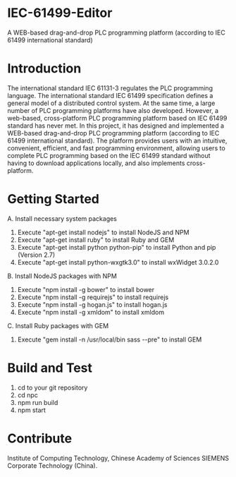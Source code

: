 # IEC-61499-Editor
A WEB-based drag-and-drop PLC programming platform (according to  IEC 61499 international standard)

# Introduction
  The international standard IEC 61131-3 regulates the PLC programming language. The international standard IEC 61499 specification defines a general model of a distributed control system. At the same time, a large number of PLC programming platforms have also developed. 
  However, a web-based, cross-platform PLC programming platform based on IEC 61499 standard has never met. In this project, it has designed and implemented a WEB-based drag-and-drop PLC programming platform (according to IEC 61499 international standard). The platform provides users with an intuitive, convenient, efficient, and fast programming environment, allowing users to complete PLC programming based on the IEC 61499 standard without having to download applications locally, and also implements cross-platform. 
  
# Getting Started
A. Install necessary system packages
1. Execute "apt-get install nodejs" to install NodeJS and NPM
2. Execute "apt-get install ruby" to install Ruby and GEM
3. Execute "apt-get install python python-pip" to install Python and pip (Version 2.7)
4. Execute "apt-get install python-wxgtk3.0" to install wxWidget 3.0.2.0 

B. Install NodeJS packages with NPM
1. Execute "npm install -g bower" to install bower
2. Execute "npm install -g requirejs" to install requirejs
3. Execute "npm install -g hogan.js" to install hogan.js
4. Execute "npm install -g xmldom" to install xmldom

C. Install Ruby packages with GEM
1. Execute "gem install -n /usr/local/bin sass --pre" to install GEM

# Build and Test
1. cd to your git repository
2. cd npc
3. npm run build
4. npm start 

# Contribute
Institute of Computing Technology, Chinese Academy of Sciences
SIEMENS Corporate Technology (China).
